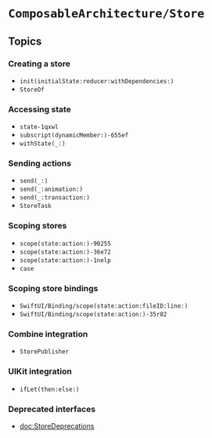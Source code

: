 # ``ComposableArchitecture/Store``

## Topics

### Creating a store

- ``init(initialState:reducer:withDependencies:)``
- ``StoreOf``

### Accessing state

- ``state-1qxwl``
- ``subscript(dynamicMember:)-655ef``
- ``withState(_:)``

### Sending actions

- ``send(_:)``
- ``send(_:animation:)``
- ``send(_:transaction:)``
- ``StoreTask``

### Scoping stores

- ``scope(state:action:)-90255``
- ``scope(state:action:)-36e72``
- ``scope(state:action:)-1nelp``
- ``case``

### Scoping store bindings

- ``SwiftUI/Binding/scope(state:action:fileID:line:)``
- ``SwiftUI/Binding/scope(state:action:)-35r82``

### Combine integration

- ``StorePublisher``

### UIKit integration

- ``ifLet(then:else:)``

### Deprecated interfaces

- <doc:StoreDeprecations>
